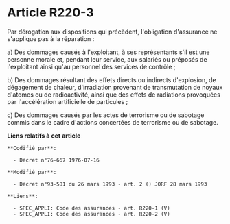 # Article R220-3

Par dérogation aux dispositions qui précèdent, l'obligation d'assurance ne s'applique pas à la réparation :

a) Des dommages causés à l'exploitant, à ses représentants s'il est une personne morale et, pendant leur service, aux
salariés ou préposés de l'exploitant ainsi qu'au personnel des services de contrôle ;

b) Des dommages résultant des effets directs ou indirects d'explosion, de dégagement de chaleur, d'irradiation provenant de
transmutation de noyaux d'atomes ou de radioactivité, ainsi que des effets de radiations provoquées par l'accélération
artificielle de particules ;

c) Des dommages causés par les actes de terrorisme ou de sabotage commis dans le cadre d'actions concertées de terrorisme ou
de sabotage.

**Liens relatifs à cet article**

	**Codifié par**:

	  - Décret n°76-667 1976-07-16

	**Modifié par**:

	  - Décret n°93-581 du 26 mars 1993 - art. 2 () JORF 28 mars 1993

	**Liens**:

	  - SPEC_APPLI: Code des assurances - art. R220-1 (V)
	  - SPEC_APPLI: Code des assurances - art. R220-2 (V)
